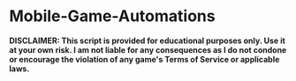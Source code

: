 # Mobile-Game-Automations

**DISCLAIMER: This script is provided for educational purposes only. Use it at your own risk. I am not liable for any consequences as I do not condone or encourage the violation of any game's Terms of Service or applicable laws.**
